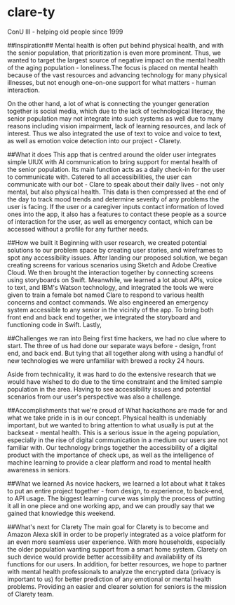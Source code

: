 # clare-ty

ConU III - helping old people since 1999

##Inspiration##
Mental health is often put behind physical health, and with the senior population, that prioritization is even more prominent. Thus, we wanted to target the largest source of negative impact on the mental health of the aging population - loneliness.The focus is placed on mental health because of the vast resources and advancing technology for many physical illnesses, but not enough one-on-one support for what matters - human interaction.

On the other hand, a lot of what is connecting the younger generation together is social media, which due to the lack of technological literacy, the senior population may not integrate into such systems as well due to many reasons including vision impairment, lack of learning resources, and lack of interest. Thus we also integrated the use of text to voice and voice to text, as well as emotion voice detection into our project - Clarety.

##What it does
This app that is centred around the older user integrates simple UIUX with AI communication to bring support for mental health of the senior population. Its main function acts as a daily check-in for the user to communicate with. Catered to all accessibilities, the user can communicate with our bot - Clare to speak about their daily lives - not only mental, but also physical health. This data is then compressed at the end of the day to track mood trends and determine severity of any problems the user is facing. If the user or a caregiver inputs contact information of loved ones into the app, it also has a features to contact these people as a source of interaction for the user, as well as emergency contact, which can be accessed without a profile for any further needs.

##How we built it
Beginning with user research, we created potential solutions to our problem space by creating user stories, and wireframes to spot any accessibility issues. After landing our proposed solution, we began creating screens for various scenarios using Sketch and Adobe Creative Cloud. We then brought the interaction together by connecting screens using storyboards on Swift. Meanwhile, we learned a lot about APIs, voice to text, and IBM's Watson technology, and integrated the tools we were given to train a female bot named Clare to respond to various health concerns and contact commands. We also engineered an emergency system accessible to any senior in the vicinity of the app. To bring both front end and back end together, we integrated the storyboard and functioning code in Swift. Lastly,

##Challenges we ran into
Being first time hackers, we had no clue where to start. The three of us had done our separate ways before - design, front end, and back end. But tying that all together along with using a handful of new technologies we were unfamiliar with brewed a rocky 24 hours.

Aside from technicality, it was hard to do the extensive research that we would have wished to do due to the time constraint and the limited sample population in the area. Having to see accessibility issues and potential scenarios from our user's perspective was also a challenge.

##Accomplishments that we're proud of
What hackathons are made for and what we take pride in is in our concept. Physical health is undeniably important, but we wanted to bring attention to what usually is put at the backseat - mental health. This is a serious issue in the ageing population, especially in the rise of digital communication in a medium our users are not familiar with. Our technology brings together the accessibility of a digital product with the importance of check ups, as well as the intelligence of machine learning to provide a clear platform and road to mental health awareness in seniors.

##What we learned
As novice hackers, we learned a lot about what it takes to put an entire project together - from design, to experience, to back-end, to API usage. The biggest learning curve was simply the process of putting it all in one piece and one working app, and we can proudly say that we gained that knowledge this weekend.

##What's next for Clarety
The main goal for Clarety is to become and Amazon Alexa skill in order to be properly integrated as a voice platform for an even more seamless user experience. With more households, especially the older population wanting support from a smart home system. Clarety on such device would provide better accessibility and availability of its functions for our users. In addition, for better resources, we hope to partner with mental health professionals to analyze the encrypted data (privacy is important to us) for better prediction of any emotional or mental health problems. Providing an easier and clearer solution for seniors is the mission of Clarety team.
